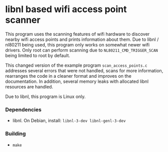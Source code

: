 # libnl based wifi access point scanner

This program uses the scanning features of wifi hardware to discover nearby wifi access points and prints information about them. Due to libnl / nl80211 being used, this program only works on somewhat newer wifi drivers. Only root can perform scanning due to `NL80211_CMD_TRIGGER_SCAN` being limited to root by default.

This changed version of the example program `scan_access_points.c` addresses several errors that were not handled, scans for more information, rearranges the code in a cleaner format and improves on the documentation. In addition, several memory leaks with allocated libnl resources are handled.

Due to libnl, this program is Linux only.

### Dependencies

* libnl. On Debian, install: `libnl-3-dev libnl-genl-3-dev`

### Building

* `make`

